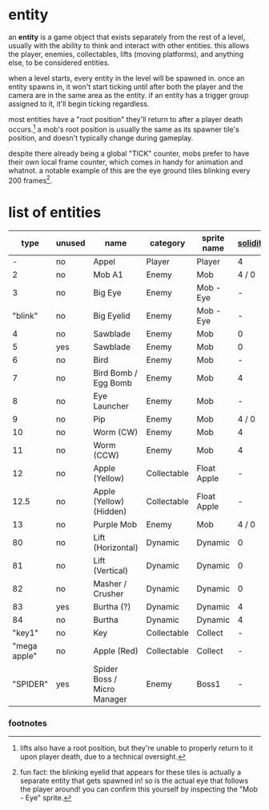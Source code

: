 <!--
    created: June 19th, 2024
-->

# entity
an **entity** is a game object that exists separately from the rest of a level, usually with the ability to think and interact with other entities. this allows the player, enemies, collectables, lifts (moving platforms), and anything else, to be considered entities.

when a level starts, every entity in the level will be spawned in. once an entity spawns in, it won't start ticking until after both the player and the camera are in the same area as the entity. if an entity has a trigger group assigned to it, it'll begin ticking regardless.

most entities have a "root position" they'll return to after a player death occurs.[^2] a mob's root position is usually the same as its spawner tile's position, and doesn't typically change during gameplay.

despite there already being a global "TICK" counter, mobs prefer to have their own local frame counter, which comes in handy for animation and whatnot. a notable example of this are the eye ground tiles blinking every 200 frames[^1].

# list of entities
type         | unused | name                        | category    | sprite name | [solidity](./glossary.md#solidity)
------------ | ------ | --------------------------- | ----------- | ----------- | ------------------------------------------------
\-           | no     | Appel                       | Player      | Player      | 4
2            | no     | Mob A1                      | Enemy       | Mob         | 4 / 0
3            | no     | Big Eye                     | Enemy       | Mob - Eye   | -
"blink"      | no     | Big Eyelid                  | Enemy       | Mob - Eye   | -
4            | no     | Sawblade                    | Enemy       | Mob         | 0
5            | yes    | Sawblade                    | Enemy       | Mob         | 0
6            | no     | Bird                        | Enemy       | Mob         | -
7            | no     | Bird Bomb / Egg Bomb        | Enemy       | Mob         | 4
8            | no     | Eye Launcher                | Enemy       | Mob         | -
9            | no     | Pip                         | Enemy       | Mob         | 4 / 0
10           | no     | Worm (CW)                   | Enemy       | Mob         | 4
11           | no     | Worm (CCW)                  | Enemy       | Mob         | 4
12           | no     | Apple (Yellow)              | Collectable | Float Apple | -
12.5         | no     | Apple (Yellow) (Hidden)     | Collectable | Float Apple | -
13           | no     | Purple Mob                  | Enemy       | Mob         | 4 / 0
80           | no     | Lift (Horizontal)           | Dynamic     | Dynamic     | 0
81           | no     | Lift (Vertical)             | Dynamic     | Dynamic     | 0
82           | no     | Masher / Crusher            | Dynamic     | Dynamic     | 0
83           | yes    | Burtha (?)                  | Dynamic     | Dynamic     | 4
84           | no     | Burtha                      | Dynamic     | Dynamic     | 4
"key1"       | no     | Key                         | Collectable | Collect     | -
"mega apple" | no     | Apple (Red)                 | Collectable | Collect     | -
"SPIDER"     | yes    | Spider Boss / Micro Manager | Enemy       | Boss1       | -

### footnotes
[^1]: fun fact: the blinking eyelid that appears for these tiles is actually a separate entity that gets spawned in! so is the actual eye that follows the player around! you can confirm this yourself by inspecting the "Mob - Eye" sprite.

[^2]: lifts also have a root position, but they're unable to properly return to it upon player death, due to a technical oversight.